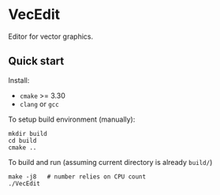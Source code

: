 # VecEdit

Editor for vector graphics.

## Quick start

Install:

- `cmake` >= 3.30
- `clang` or `gcc`

To setup build environment (manually):

```
mkdir build
cd build
cmake ..
```

To build and run (assuming current directory is already `build/`)

```
make -j8   # number relies on CPU count
./VecEdit
```
